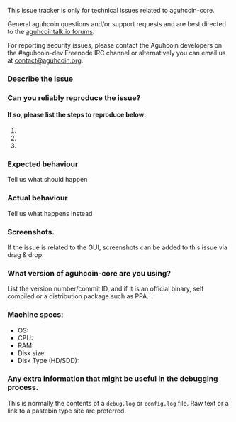 <!--- Remove sections that do not apply -->

This issue tracker is only for technical issues related to aguhcoin-core.

General aguhcoin questions and/or support requests and are best directed to the [aguhcointalk.io forums](https://aguhcointalk.io/).

For reporting security issues, please contact the Aguhcoin developers on the #aguhcoin-dev Freenode IRC channel or alternatively you can email us at contact@aguhcoin.org.

### Describe the issue

### Can you reliably reproduce the issue?
#### If so, please list the steps to reproduce below:
1.
2.
3.

### Expected behaviour
Tell us what should happen

### Actual behaviour
Tell us what happens instead

### Screenshots.
If the issue is related to the GUI, screenshots can be added to this issue via drag & drop.

### What version of aguhcoin-core are you using?
List the version number/commit ID, and if it is an official binary, self compiled or a distribution package such as PPA.

### Machine specs:
- OS:
- CPU:
- RAM:
- Disk size:
- Disk Type (HD/SDD):

### Any extra information that might be useful in the debugging process.
This is normally the contents of a `debug.log` or `config.log` file. Raw text or a link to a pastebin type site are preferred.
